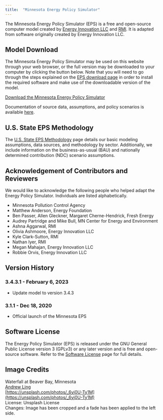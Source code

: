 ```yaml
---
title:  "Minnesota Energy Policy Simulator"
---
```


The Minnesota Energy Policy Simulator (EPS) is a free and open-source computer model created by [Energy Innovation LLC](https://energyinnovation.org/) and [RMI](https://rmi.org/).  It is adapted from software originally created by Energy Innovation LLC.

## Model Download

The Minnesota Energy Policy Simulator may be used on this website through your web browser, or the full version may be downloaded to your computer by clicking the button below.  Note that you will need to go through the steps explained on the [EPS download page](../download) in order to install the required software and make use of the downloadable version of the model.

<p><a href="https://github.com/EnergyInnovation/eps-minnesota/archive/3.4.3.1.zip" class="btn">Download the Minnesota Energy Policy Simulator</a></p>

Documentation of source data, assumptions, and policy scenarios is available [here](https://github.com/EnergyInnovation/eps-minnesota/blob/master/MN%20Policy%20Assumptions_FINAL.pdf).

## U.S. State EPS Methodology

The [U.S. State EPS Methodology](../us-state-eps-methodology) page details our basic modeling assumptions, data sources, and methodology by sector. Additionally, we include information on the business-as-usual (BAU) and nationally determined contribution (NDC) scenario assumptions.

## Acknowledgement of Contributors and Reviewers

We would like to acknowledge the following people who helped adapt the Energy Policy Simulator.  Individuals are listed alphabetically.

* Minnesota Pollution Control Agency
* Matthew Anderson, Energy Foundation
* Ben Passer, Allen Gleckner, Margaret Cherne-Hendrick, Fresh Energy
* Audrey Partridge and Mike Bull, MN Center for Energy and Environment
* Ashna Aggarwal, RMI
* Olivia Ashmoore, Energy Innovation LLC
* Kyle Clark-Sutton, RMI
* Nathan Iyer, RMI
* Megan Mahajan, Energy Innovation LLC
* Robbie Orvis, Energy Innovation LLC

## Version History

### **3.4.3.1 - February 6, 2023**

* Update model to version 3.4.3

### **3.1.1 - Dec 18, 2020**

* Official launch of the Minnesota EPS

## Software License

The Energy Policy Simulator (EPS) is released under the GNU General Public License version 3 (GPLv3) or any later version and is free and open-source software.  Refer to the [Software License](../software-license) page for full details.

## Image Credits
Waterfall at Beaver Bay, Minnesota<br/>
[Andrew Ling](https://unsplash.com/@linginit?utm_source=unsplash&amp;utm_medium=referral&amp;utm_content=creditCopyText)<br/>
[https://unsplash.com/photos/_6yj0U-Ty1M](https://unsplash.com/photos/_6yj0U-Ty1M)<br/>
License: Unsplash License<br/>
Changes: Image has been cropped and a fade has been applied to the left side.<br/>
